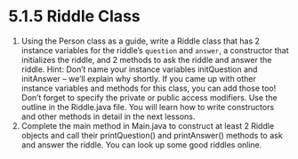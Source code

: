 # 5.1.5 Riddle Class

1. Using the Person class as a guide, write a Riddle class that has 2 instance variables for the riddle’s `question` and `answer`, a constructor that initializes the riddle, and 2 methods to ask the riddle and answer the riddle. Hint: Don’t name your instance variables initQuestion and initAnswer – we’ll explain why shortly. If you came up with other instance variables and methods for this class, you can add those too! Don’t forget to specify the private or public access modifiers. Use the outline in the Riddle.java file. You will learn how to write constructors and other methods in detail in the next lessons.
2. Complete the main method in Main.java to construct at least 2 Riddle objects and call their printQuestion() and printAnswer() methods to ask and answer the riddle. You can look up some good riddles online.